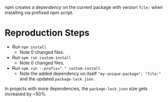 npm creates a dependency on the current package with version `file:` when installing via prefixed npm script.

# Reproduction Steps

- Run `npm install`
  - Note 0 changed files.
- Run `npm run custom-install`
  - Note 0 changed files.
- Run `npm run --prefix="." custom-install`
  - Note the added dependency on itself `"my-unique-package": "file:"` and the updated `package-lock.json`.

In projects with more dependencies, the `package-lock.json` size gets increased by ~50%.

